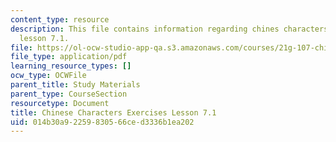 ```yaml
---
content_type: resource
description: This file contains information regarding chines characters exercises
  lesson 7.1.
file: https://ol-ocw-studio-app-qa.s3.amazonaws.com/courses/21g-107-chinese-i-streamlined-fall-2014/014b30a92259830566ced3336b1ea202_MIT21G_107F14_L7_st1_7.1.pdf
file_type: application/pdf
learning_resource_types: []
ocw_type: OCWFile
parent_title: Study Materials
parent_type: CourseSection
resourcetype: Document
title: Chinese Characters Exercises Lesson 7.1
uid: 014b30a9-2259-8305-66ce-d3336b1ea202
---
```

